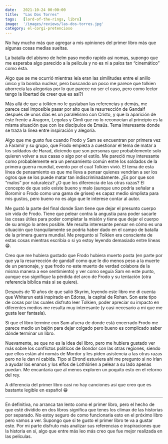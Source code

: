 ```yaml
---
date:   2021-10-24 00:00:00
title:  "Las Dos Torres"
tags:   [lord-of-the-rings, libro]
image:  '/images/reviews/las-dos-torres.jpg'
category: el-corgi-pretencioso
---
```

No hay mucho más que agregar a mis opiniones del primer libro más que algunas cosas medias sueltas.

La batalla del abismo de helm paso medio rapido asi nomas, supongo que me esperaba algo parecido a la película y no es ni a palos tan “cinemático” como ésta.

Algo que se me ocurrió mientras leía eran las similitudes entre el anillo único y la bomba nuclear, pero buscando un poco me parece que tolkien aborrecía las alegorías por lo que parece no ser el caso, pero como lector tengo la libertad de creer que es así?)

Más allá de que a tolkien no le gustaban las referencias y demás, me parece casi imposible pasar por alto que la resurrección de Gandalf después de unos días es un paralelismo con Cristo, y que la aparición de éste frente a Aragorn, Legolas y Gimli que no lo reconocían al principio es la misma situación que con los discípulos de Emaús. Tema interesante donde se traza la línea entre inspiración y alegoría.

Algo que me gusto fue cuando Frodo y Sam se encuentran por primera vez a Faramir y su grupo, que Frodo empieza a cuestionar el tema de matar a los soldados de Harad, diciendo que son personas que probablemente solo quieren volver a sus casas o algo por el estilo. Me pareció muy interesante como probablemente era un pensamiento común entre los soldados de la primera guerra mundial, evento por el cual Tolkien vivió. El tema de esta línea de pensamiento es que me lleva a pensar quienes vendrían a ser los ogros que se los puede matar tan indiscriminadamente. ¿Es por que son “malos” por naturaleza? ¿O que los diferencia de las otras razas? El concepto de que solo existe bueno y malo (aunque uno podría señalar a Boromir o Frodo como una gama de grises) es capaz medio simplista para mis gustos, pero bueno no es algo que le interese contar al autor.

Me gustó la parte del final donde Sam tiene que dejar el presunto cuerpo sin vida de Frodo. Tiene que pelear contra la angustia para poder sacarle las cosas útiles para poder completar la misión y tiene que dejar el cuerpo de su amigo lo antes posible. Me resulta interesante pensar en cómo es una situación que tranquilamente se podría haber dado en el campo de batalla de la primera guerra mundial. Me pregunto si Tolkien era consciente de estas cosas mientras escribía o si yo estoy leyendo demasiado entre líneas :grin:.

Creo que me hubiera gustado que Frodo hubiera muerto posta (en parte por que ya la resurrección de gandalf como que le dio menos peso a la muerte de un personaje, y que frodo no este muerto de verdad colabora de la misma manera a ese sentimiento) y ver como seguía Sam en este punto, aunque eso signifique la pérdida del arco de Frodo y su tentación (otra referencia bíblica más si se quiere).

Después de 10 años de que salió Skyrim, leyendo este libro me di cuenta que Whiterun está inspirado en Edoras, la capital de Rohan. Son este tipo de cosas por las cuales disfruto leer Tolkien, poder apreciar su impacto en diferentes medios me resulta muy interesante (y casi necesario a mi que me gusta leer fantasía).

Si que el libro termine con Sam afuera de donde está encerrado Frodo me parece medio un bajón para dejar colgado pero bueno es complicado saber dónde terminar un libro.

Nuevamente, se que no es la idea del libro, pero me hubiera gustado ver más sobre los conflictos políticos de Gondor con las otras regiones, siendo que ellos están ahí nomás de Mordor y les piden asistencia a las otras razas pero no le dan ni cabida. Tipo si Elrond estuviera ahí me pregunto si no irían a ayudar los enanos y los elfos de Lothlórien a pelear a su lado apenas puedan. Me encantaría que al menos exploren un poquito esto en el retorno del rey.

A diferencia del primer libro casi no hay canciones así que creo que es bastante legible en español :grin:

<hr>

En definitiva, no arranca tan lento como el primer libro, pero el hecho de que esté dividido en dos libros significa que tenes los climax de las historias por separado. No estoy seguro de como funcionaria esto en el próximo libro pero vamos a ver. Supongo que si te gusto el primer libro te va a gustar este. Por mi parte disfruto más analizar sus referencias e inspiraciones que la historia en sí, algo que entre más leo más creo que fue mejor realizada en las películas.

